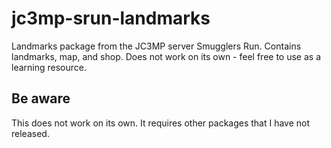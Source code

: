 # jc3mp-srun-landmarks
Landmarks package from the JC3MP server Smugglers Run. Contains landmarks, map, and shop. Does not work on its own - feel free to use as a learning resource.

## Be aware
This does not work on its own. It requires other packages that I have not released.